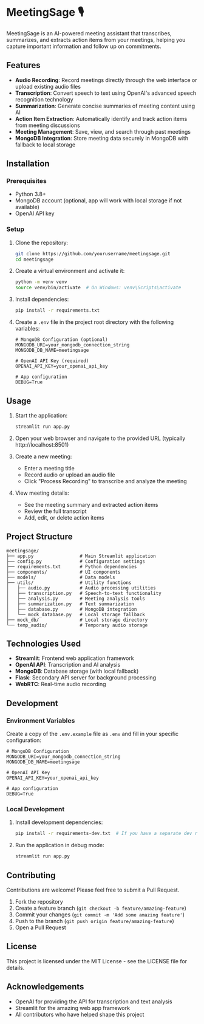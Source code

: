 # MeetingSage 🎙️

MeetingSage is an AI-powered meeting assistant that transcribes, summarizes, and extracts action items from your meetings, helping you capture important information and follow up on commitments.

## Features

- **Audio Recording**: Record meetings directly through the web interface or upload existing audio files
- **Transcription**: Convert speech to text using OpenAI's advanced speech recognition technology
- **Summarization**: Generate concise summaries of meeting content using AI
- **Action Item Extraction**: Automatically identify and track action items from meeting discussions
- **Meeting Management**: Save, view, and search through past meetings
- **MongoDB Integration**: Store meeting data securely in MongoDB with fallback to local storage

## Installation

### Prerequisites

- Python 3.8+ 
- MongoDB account (optional, app will work with local storage if not available)
- OpenAI API key

### Setup

1. Clone the repository:
   ```bash
   git clone https://github.com/yourusername/meetingsage.git
   cd meetingsage
   ```

2. Create a virtual environment and activate it:
   ```bash
   python -m venv venv
   source venv/bin/activate  # On Windows: venv\Scripts\activate
   ```

3. Install dependencies:
   ```bash
   pip install -r requirements.txt
   ```

4. Create a `.env` file in the project root directory with the following variables:
   ```
   # MongoDB Configuration (optional)
   MONGODB_URI=your_mongodb_connection_string
   MONGODB_DB_NAME=meetingsage

   # OpenAI API Key (required)
   OPENAI_API_KEY=your_openai_api_key

   # App configuration
   DEBUG=True
   ```

## Usage

1. Start the application:
   ```bash
   streamlit run app.py
   ```

2. Open your web browser and navigate to the provided URL (typically http://localhost:8501)

3. Create a new meeting:
   - Enter a meeting title
   - Record audio or upload an audio file
   - Click "Process Recording" to transcribe and analyze the meeting

4. View meeting details:
   - See the meeting summary and extracted action items
   - Review the full transcript
   - Add, edit, or delete action items

## Project Structure

```
meetingsage/
├── app.py                 # Main Streamlit application
├── config.py              # Configuration settings
├── requirements.txt       # Python dependencies
├── components/            # UI components
├── models/                # Data models
├── utils/                 # Utility functions
│   ├── audio.py           # Audio processing utilities
│   ├── transcription.py   # Speech-to-text functionality
│   ├── analysis.py        # Meeting analysis tools
│   ├── summarization.py   # Text summarization
│   ├── database.py        # MongoDB integration
│   └── mock_database.py   # Local storage fallback
├── mock_db/               # Local storage directory
└── temp_audio/            # Temporary audio storage
```

## Technologies Used

- **Streamlit**: Frontend web application framework
- **OpenAI API**: Transcription and AI analysis
- **MongoDB**: Database storage (with local fallback)
- **Flask**: Secondary API server for background processing
- **WebRTC**: Real-time audio recording

## Development

### Environment Variables

Create a copy of the `.env.example` file as `.env` and fill in your specific configuration:

```
# MongoDB Configuration
MONGODB_URI=your_mongodb_connection_string
MONGODB_DB_NAME=meetingsage

# OpenAI API Key
OPENAI_API_KEY=your_openai_api_key

# App configuration
DEBUG=True
```

### Local Development

1. Install development dependencies:
   ```bash
   pip install -r requirements-dev.txt  # If you have a separate dev requirements file
   ```

2. Run the application in debug mode:
   ```bash
   streamlit run app.py
   ```

## Contributing

Contributions are welcome! Please feel free to submit a Pull Request.

1. Fork the repository
2. Create a feature branch (`git checkout -b feature/amazing-feature`)
3. Commit your changes (`git commit -m 'Add some amazing feature'`)
4. Push to the branch (`git push origin feature/amazing-feature`)
5. Open a Pull Request

## License

This project is licensed under the MIT License - see the LICENSE file for details.

## Acknowledgements

- OpenAI for providing the API for transcription and text analysis
- Streamlit for the amazing web app framework
- All contributors who have helped shape this project
